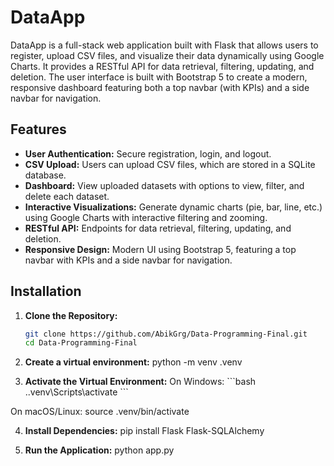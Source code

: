 # DataApp

DataApp is a full-stack web application built with Flask that allows users to register, upload CSV files, and visualize their data dynamically using Google Charts. It provides a RESTful API for data retrieval, filtering, updating, and deletion. The user interface is built with Bootstrap 5 to create a modern, responsive dashboard featuring both a top navbar (with KPIs) and a side navbar for navigation.

## Features

- **User Authentication:** Secure registration, login, and logout.
- **CSV Upload:** Users can upload CSV files, which are stored in a SQLite database.
- **Dashboard:** View uploaded datasets with options to view, filter, and delete each dataset.
- **Interactive Visualizations:** Generate dynamic charts (pie, bar, line, etc.) using Google Charts with interactive filtering and zooming.
- **RESTful API:** Endpoints for data retrieval, filtering, updating, and deletion.
- **Responsive Design:** Modern UI using Bootstrap 5, featuring a top navbar with KPIs and a side navbar for navigation.

## Installation

1. **Clone the Repository:**

   ```bash
   git clone https://github.com/AbikGrg/Data-Programming-Final.git
   cd Data-Programming-Final

2. **Create a virtual environment:**
   python -m venv .venv
   
3. **Activate the Virtual Environment:**
  On Windows: 
      \`\`\`bash
      .\.venv\Scripts\activate
      \`\`\`


  On macOS/Linux: source .venv/bin/activate

4. **Install Dependencies:**
   pip install Flask Flask-SQLAlchemy

5. **Run the Application:**
  python app.py
 
